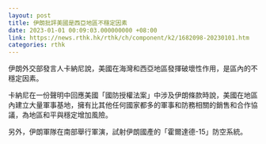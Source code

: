 ```yaml
---
layout: post
title: 伊朗批評美國是西亞地區不穩定因素
date: 2023-01-01 00:09:03.000000000 +08:00
link: https://news.rthk.hk/rthk/ch/component/k2/1682098-20230101.htm
categories: rthk
---
```


伊朗外交部發言人卡納尼說，美國在海灣和西亞地區發揮破壞性作用，是區內的不穩定因素。

卡納尼在一份聲明中回應美國「國防授權法案」中涉及伊朗條款時說，美國在地區內建立大量軍事基地，擁有比其他任何國家都多的軍事和防務相關的銷售和合作協議，為地區和平與穩定增加風險。

另外，伊朗軍隊在南部舉行軍演，試射伊朗國產的「霍爾達德-15」防空系統。
　
